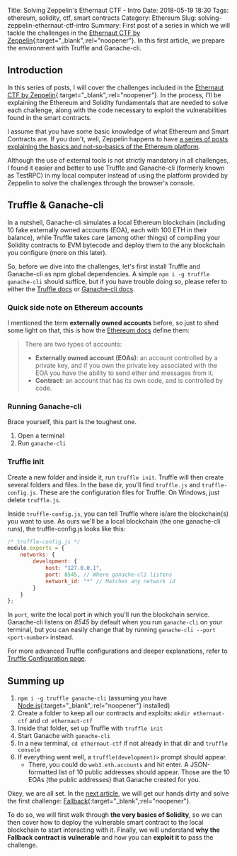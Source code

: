 Title: Solving Zeppelin's Ethernaut CTF - Intro
Date: 2018-05-19 18:30
Tags: ethereum, solidity, ctf, smart contracts
Category: Ethereum
Slug: solving-zeppelin-ethernaut-ctf-intro
Summary: First post of a series in which we will tackle the challenges in the [Ethernaut CTF by Zeppelin](https://ethernaut.zeppelin.solutions/){:target="_blank",:rel="noopener"}. In this first article, we prepare the environment with Truffle and Ganache-cli.

## Introduction
In this series of posts, I will cover the challenges included in the [Ethernaut CTF by Zeppelin](https://ethernaut.zeppelin.solutions/){:target="_blank",:rel="noopener"}. In the process,
I'll be explaining the Ethereum and Solidity fundamentals that are needed to solve each challenge, along with the code necessary to exploit the vulnerabilities found in the smart contracts.

I assume that you have some basic knowledge of what Ethereum and Smart Contracts are. If you don't, well, Zeppelin happens to have [a series of posts explaining the basics and not-so-basics of the Ethereum platform](https://blog.zeppelin.solutions/a-gentle-introduction-to-ethereum-programming-part-1-783cc7796094).

Although the use of external tools is not strictly mandatory in all challenges, I found it easier and better to use Truffle and Ganache-cli (formerly known as TestRPC) in my local computer instead of using the platform provided by Zeppelin to solve the challenges through the browser's console.

## Truffle & Ganache-cli
In a nutshell, Ganache-cli simulates a local Ethereum blockchain (including 10 fake externally owned accounts (EOA), each with 100 ETH in their balance), while Truffle takes care (among other things) of compiling your Solidity contracts to EVM bytecode and deploy them to the any blockchain you configure (more on this later).

So, before we dive into the challenges, let's first install Truffle and Ganache-cli as npm global dependencies. A simple `npm i -g truffle ganache-cli` should suffice, but if you have trouble doing so, please refer to either the [Truffle docs](http://truffleframework.com/) or [Ganache-cli docs](https://github.com/trufflesuite/ganache-cli).

### Quick side note on Ethereum accounts
I mentioned the term **externally owned accounts** before, so just to shed some light on that, this is how the [Ethereum docs](https://github.com/ethereum/wiki/wiki/Ethereum-Development-Tutorial#introduction) define them:
> There are two types of accounts:
> 
> - **Externally owned account (EOAs)**: an account controlled by a private key, and if you own the private key associated with the EOA you have the ability to send ether and messages from it.
> - **Contract**: an account that has its own code, and is controlled by code.

### Running Ganache-cli
Brace yourself, this part is the toughest one.

1. Open a terminal
2. Run `ganache-cli`

### Truffle init
Create a new folder and inside it, run `truffle init`. Truffle will then create several folders and files. In the base dir, you'll find `truffle.js` and `truffle-config.js`. These are the configuration files for Truffle. On Windows, just delete `truffle.js`.

Inside `truffle-config.js`, you can tell Truffle where is/are the blockchain(s) you want to use. As ours we'll be a local blockchain (the one ganache-cli runs), the truffle-config.js looks like this:

~~~javascript
/* truffle-config.js */
module.exports = {
    networks: {
        development: {
            host: "127.0.0.1",
            port: 8545, // Where ganache-cli listens
            network_id: "*" // Matches any network id
        }
    }
};
~~~

In `port`, write the local port in which you'll run the blockchain service. Ganache-cli listens on *8545* by default when you run `ganache-cli` on your terminal, but you can easily change that by running `ganache-cli --port <port-number>` instead.

For more advanced Truffle configurations and deeper explanations, refer to [Truffle Configuration page](http://truffleframework.com/docs/advanced/configuration).

## Summing up
1. `npm i -g truffle ganache-cli` (assuming you have [Node.js](https://nodejs.org){:target="_blank",:rel="noopener"} installed)
2. Create a folder to keep all our contracts and exploits: `mkdir ethernaut-ctf` and `cd ethernaut-ctf`
3. Inside that folder, set up Truffle with `truffle init`
4. Start Ganache with `ganache-cli`
5. In a new terminal, `cd ethernaut-ctf` if not already in that dir and `truffle console`
6. If everything went well, a `truffle(development)>` prompt should appear.
    - There, you could do `web3.eth.accounts` and hit enter. A JSON-formatted list of 10 public addresses should appear. Those are the 10 EOAs (the public addresses) that Ganache created for you.

Okey, we are all set. In the [next article](https://www.hackingmood.com/ethereum/solving-zeppelin-ethernaut-ctf-fallback/), we will get our hands dirty and solve the first challenge: [Fallback](https://ethernaut.zeppelin.solutions/level/0x234094aac85628444a82dae0396c680974260be7){:target="_blank",:rel="noopener"}.

To do so, we will first walk through **the very basics of Solidity**, so we can then cover how to deploy the vulnerable smart contract to the local blockchain to start interacting with it. Finally, we will understand **why the Fallback contract is vulnerable** and how you can **exploit it** to pass the challenge.
